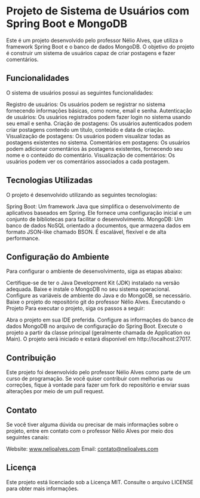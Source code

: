 # Projeto de Sistema de Usuários com Spring Boot e MongoDB
Este é um projeto desenvolvido pelo professor Nélio Alves, que utiliza o framework Spring Boot e o banco de dados MongoDB. O objetivo do projeto é construir um sistema de usuários capaz de criar postagens e fazer comentários.

## Funcionalidades
O sistema de usuários possui as seguintes funcionalidades:

Registro de usuários: Os usuários podem se registrar no sistema fornecendo informações básicas, como nome, email e senha.
Autenticação de usuários: Os usuários registrados podem fazer login no sistema usando seu email e senha.
Criação de postagens: Os usuários autenticados podem criar postagens contendo um título, conteúdo e data de criação.
Visualização de postagens: Os usuários podem visualizar todas as postagens existentes no sistema.
Comentários em postagens: Os usuários podem adicionar comentários às postagens existentes, fornecendo seu nome e o conteúdo do comentário.
Visualização de comentários: Os usuários podem ver os comentários associados a cada postagem.
## Tecnologias Utilizadas
O projeto é desenvolvido utilizando as seguintes tecnologias:

Spring Boot: Um framework Java que simplifica o desenvolvimento de aplicativos baseados em Spring. Ele fornece uma configuração inicial e um conjunto de bibliotecas para facilitar o desenvolvimento.
MongoDB: Um banco de dados NoSQL orientado a documentos, que armazena dados em formato JSON-like chamado BSON. É escalável, flexível e de alta performance.
## Configuração do Ambiente
Para configurar o ambiente de desenvolvimento, siga as etapas abaixo:

Certifique-se de ter o Java Development Kit (JDK) instalado na versão adequada.
Baixe e instale o MongoDB no seu sistema operacional.
Configure as variáveis de ambiente do Java e do MongoDB, se necessário.
Baixe o projeto do repositório git do professor Nélio Alves.
Executando o Projeto
Para executar o projeto, siga os passos a seguir:

Abra o projeto em sua IDE preferida.
Configure as informações do banco de dados MongoDB no arquivo de configuração do Spring Boot.
Execute o projeto a partir da classe principal (geralmente chamada de Application ou Main).
O projeto será iniciado e estará disponível em http://localhost:27017.

## Contribuição
Este projeto foi desenvolvido pelo professor Nélio Alves como parte de um curso de programação. Se você quiser contribuir com melhorias ou correções, fique à vontade para fazer um fork do repositório e enviar suas alterações por meio de um pull request.

## Contato
Se você tiver alguma dúvida ou precisar de mais informações sobre o projeto, entre em contato com o professor Nélio Alves por meio dos seguintes canais:

Website: www.nelioalves.com
Email: contato@nelioalves.com
## Licença
Este projeto está licenciado sob a Licença MIT. Consulte o arquivo LICENSE para obter mais informações.
